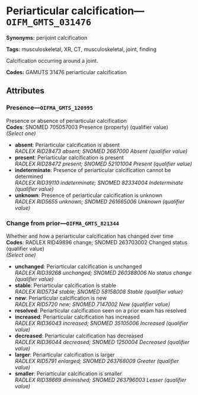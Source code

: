# Periarticular calcification—`OIFM_GMTS_031476`

**Synonyms:** perijoint calcification

**Tags:** musculoskeletal, XR, CT, musculoskeletal, joint, finding

Calcification occurring around a joint.

**Codes:** GAMUTS 31476 periarticular calcification

## Attributes

### Presence—`OIFMA_GMTS_120995`

Presence or absence of periarticular calcification  
**Codes**: SNOMED 705057003 Presence (property) (qualifier value)  
*(Select one)*

- **absent**: Periarticular calcification is absent  
_RADLEX RID28473 absent; SNOMED 2667000 Absent (qualifier value)_
- **present**: Periarticular calcification is present  
_RADLEX RID28472 present; SNOMED 52101004 Present (qualifier value)_
- **indeterminate**: Presence of periarticular calcification cannot be determined  
_RADLEX RID39110 indeterminate; SNOMED 82334004 Indeterminate (qualifier value)_
- **unknown**: Presence of periarticular calcification is unknown  
_RADLEX RID5655 unknown; SNOMED 261665006 Unknown (qualifier value)_

### Change from prior—`OIFMA_GMTS_821344`

Whether and how a periarticular calcification has changed over time  
**Codes**: RADLEX RID49896 change; SNOMED 263703002 Changed status (qualifier value)  
*(Select one)*

- **unchanged**: Periarticular calcification is unchanged  
_RADLEX RID39268 unchanged; SNOMED 260388006 No status change (qualifier value)_
- **stable**: Periarticular calcification is stable  
_RADLEX RID5734 stable; SNOMED 58158008 Stable (qualifier value)_
- **new**: Periarticular calcification is new  
_RADLEX RID5720 new; SNOMED 7147002 New (qualifier value)_
- **resolved**: Periarticular calcification seen on a prior exam has resolved  
- **increased**: Periarticular calcification has increased  
_RADLEX RID36043 increased; SNOMED 35105006 Increased (qualifier value)_
- **decreased**: Periarticular calcification has decreased  
_RADLEX RID36044 decreased; SNOMED 1250004 Decreased (qualifier value)_
- **larger**: Periarticular calcification is larger  
_RADLEX RID5791 enlarged; SNOMED 263768009 Greater (qualifier value)_
- **smaller**: Periarticular calcification is smaller  
_RADLEX RID38669 diminished; SNOMED 263796003 Lesser (qualifier value)_